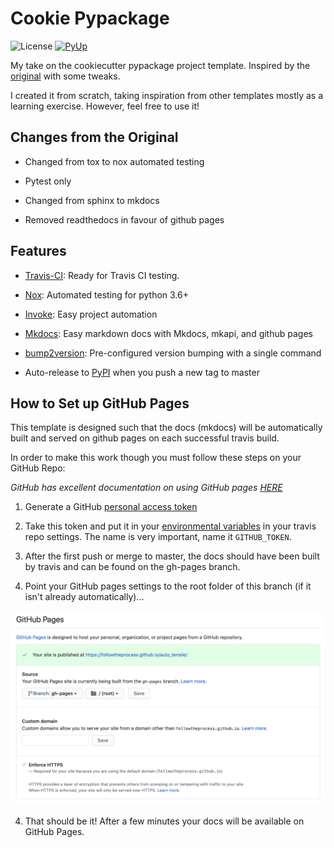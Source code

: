 # Cookie Pypackage

![License](https://img.shields.io/github/license/FollowTheProcess/cookie_pypackage.svg)
[![PyUp](https://pyup.io/repos/github/FollowTheProcess/cookie_pypackage/shield.svg)](https://pyup.io/repos/github/FollowTheProcess/cookie_pypackage/)

My take on the cookiecutter pypackage project template. Inspired by the [original](https://github.com/audreyr/cookiecutter-pypackage/) with some tweaks.

I created it from scratch, taking inspiration from other templates mostly as a learning exercise. However, feel free to use it!

## Changes from the Original

* Changed from tox to nox automated testing

* Pytest only

* Changed from sphinx to mkdocs

* Removed readthedocs in favour of github pages

## Features

* [Travis-CI](https://travis-ci.com): Ready for Travis CI testing.

* [Nox](https://nox.thea.codes/en/stable/): Automated testing for python 3.6+

* [Invoke](http://www.pyinvoke.org): Easy project automation

* [Mkdocs](https://www.mkdocs.org): Easy markdown docs with Mkdocs, mkapi, and github pages

* [bump2version](https://github.com/c4urself/bump2version): Pre-configured version bumping with a single command

* Auto-release to [PyPI](https://pypi.org) when you push a new tag to master

## How to Set up GitHub Pages

This template is designed such that the docs (mkdocs) will be automatically built and served on github pages on each successful travis build.

In order to make this work though you must follow these steps on your GitHub Repo:

*GitHub has excellent documentation on using GitHub pages [HERE](https://docs.github.com/en/free-pro-team@latest/github/working-with-github-pages)*

1) Generate a GitHub [personal access token](https://docs.github.com/en/free-pro-team@latest/github/authenticating-to-github/creating-a-personal-access-token)

2) Take this token and put it in your [environmental variables](https://docs.travis-ci.com/user/environment-variables/) in your travis repo settings. The name is very important, name it `GITHUB_TOKEN`.

3) After the first push or merge to master, the docs should have been built by travis and can be found on the gh-pages branch.

3) Point your GitHub pages settings to the root folder of this branch (if it isn't already automatically)...

![GHPagesBranch](./img/github_pages_setting.png)

4) That should be it! After a few minutes your docs will be available on GitHub Pages.
